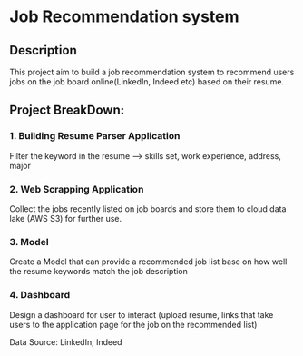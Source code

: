 # Job Recommendation system 
## Description
This project aim to build a job recommendation system to recommend users jobs on the job board online(LinkedIn, Indeed etc) based on their resume.
## Project BreakDown:
### 1. Building Resume Parser Application
Filter the keyword in the resume —> skills set, work experience, address, major
### 2. Web Scrapping Application
Collect the jobs recently listed on job boards and store them to cloud data lake (AWS S3) for further use.
### 3. Model
Create a Model that can provide a recommended job list base on how well the resume keywords match the job description
### 4. Dashboard
Design a dashboard for user to interact (upload resume, links that take users to the application page for the job on the recommended list)

Data Source: LinkedIn, Indeed
